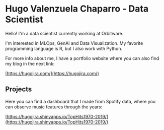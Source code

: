 # Hugo Valenzuela Chaparro - Data Scientist
Hello! I'm a data scientist currently working at Orbitware.

I'm interested in MLOps, GenAI and Data Visualization. My favorite programming language is R, but I also work with Python.

For more info about me, I have a portfolio website where you can also find my blog in the next link:

[https://hugojira.com/](https://hugojira.com/)

## Projects
Here you can find a dashboard that I made from Spotify data, where you can observe music features through the years:

[https://hugojira.shinyapps.io/TopHits1970-2019/](https://hugojira.shinyapps.io/TopHits1970-2019/)




